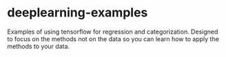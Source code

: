 # deeplearning-examples
Examples of using tensorflow for regression and categorization.  Designed to focus on the methods not on the data so you can learn how to apply the methods to your data.
